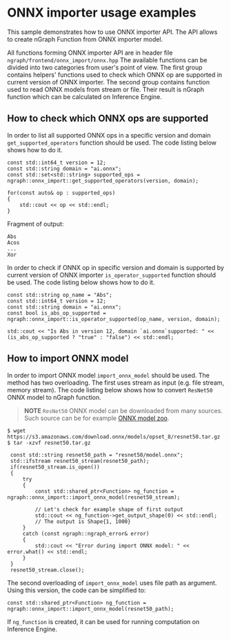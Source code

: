 # ONNX importer usage examples

This sample demonstrates how to use ONNX importer API.
The API allows to create nGraph Function from ONNX importer model.

All functions forming ONNX importer API are in header file `ngraph/frontend/onnx_import/onnx.hpp`
The available functions can be divided into two categories from user's point of view.
The first group contains helpers' functions used to check which ONNX op are supported in current version of ONNX importer.
The second group contains function used to read ONNX models from stream or file. Their result is nGraph function which can be calculated on Inference Engine.

## How to check which ONNX ops are supported

In order to list all supported ONNX ops in a specific version and domain `get_supported_operators` function should be used.
The code listing below shows how to do it.
```
const std::int64_t version = 12;
const std::string domain = "ai.onnx";
const std::set<std::string> supported_ops = ngraph::onnx_import::get_supported_operators(version, domain);

for(const auto& op : supported_ops)
{
    std::cout << op << std::endl;
}
```
Fragment of output:
```
Abs
Acos
...
Xor
```

In order to check if ONNX op in specific version and domain is supported by current version of ONNX importer `is_operator_supported` function should be used.
The code listing below shows how to do it.
```
const std::string op_name = "Abs";
const std::int64_t version = 12;
const std::string domain = "ai.onnx";
const bool is_abs_op_supported = ngraph::onnx_import::is_operator_supported(op_name, version, domain);

std::cout << "Is Abs in version 12, domain `ai.onnx`supported: " << (is_abs_op_supported ? "true" : "false") << std::endl;
```

## How to import ONNX model
In order to import ONNX model `import_onnx_model` should be used.
The method has two overloading.
The first uses stream as input (e.g. file stream, memory stream).
The code listing below shows how to convert `ResNet50` ONNX model to nGraph function.

> **NOTE** `ResNet50` ONNX model can be downloaded from many sources. Such source can be for example [ONNX model zoo][onnx_model_zoo].
```
$ wget https://s3.amazonaws.com/download.onnx/models/opset_8/resnet50.tar.gz
$ tar -xzvf resnet50.tar.gz
```

```
 const std::string resnet50_path = "resnet50/model.onnx";
 std::ifstream resnet50_stream(resnet50_path);
 if(resnet50_stream.is_open())
 {
     try
     {
         const std::shared_ptr<Function> ng_function = ngraph::onnx_import::import_onnx_model(resnet50_stream);

         // Let's check for example shape of first output
         std::cout << ng_function->get_output_shape(0) << std::endl;
         // The output is Shape{1, 1000}
     }
     catch (const ngraph::ngraph_error& error)
     {
         std::cout << "Error during import ONNX model: " << error.what() << std::endl;
     }
 }
 resnet50_stream.close();
```

The second overloading of `import_onnx_model` uses file path as argument.
Using this version, the code can be simplified to:
```
const std::shared_ptr<Function> ng_function = ngraph::onnx_import::import_onnx_model(resnet50_path);
```

If `ng_function` is created, it can be used for running computation on Inference Engine.

[onnx_model_zoo]: https://github.com/onnx/models